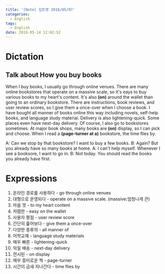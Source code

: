 ```yaml
---
title: '[Note] 입트영 2018/05/07'
categories:
  - English
tags:
  - English
date: 2018-05-14 12:02:52
---
```


# Dictation
## Talk about How you buy books

When I buy books, I usually go through online venues. There are many online bookstores that operate on a massive scale, so it's eays to buy various books to my heart's content. It's also **(on)** around the wallet than going to an ordinary bookstore. There are instructions, book reviews, and user review scores, so I give them a once-over when I choose a book. I have bought all manner of books online this way including novels, self-help books, and language study material. Delivery is also lightening-quick. Some places even have next-day delivery. Of course, I also go to bookstores sometimes. At major book shops, many books are **(on)** display, so I can pick and choose. When I read a **(page-turner at a)** bookstore, the time flies by.

A: Can we stop by that bookstore? I want to buy a few books.
B: Again? But you already have so many books at home.
A: I can't help myself. Whenever I see a booksore, I want to go in.
B: Not today. You should read the books you already have first.

# Expressions
1. 온라인 경로를 사용하다 - go through online venues
2. 대형으로 운영되다 - operate on a massive scale. (massive:엄청나게 큰)
3. 마음 껏 - to my heart content
4. 저렴한 - easy on the wallet
5. 사용자 평점 - user review score
6. 간단히 훑어보다 - give them a once-over 
7. 다양한 종류의 - all manner of 
8. 어학교재 - language study materials
9. 매우 빠른 - lightening-quick
10. 익일 배송 - next-day delivery
11. 전시된 - on display
12. 매우 흥미로운 책 - page-turner
13. 시간이 금새 지나간다 - time flies by